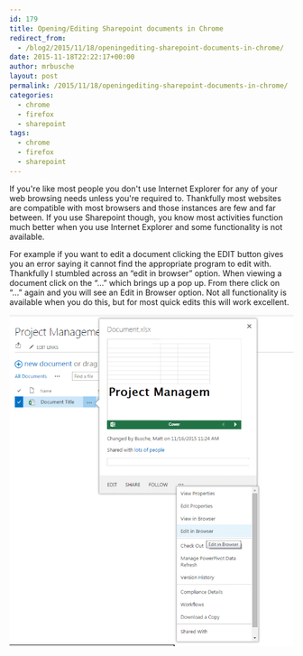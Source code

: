 ```yaml
---
id: 179
title: Opening/Editing Sharepoint documents in Chrome
redirect_from:
  - /blog2/2015/11/18/openingediting-sharepoint-documents-in-chrome/
date: 2015-11-18T22:22:17+00:00
author: mrbusche
layout: post
permalink: /2015/11/18/openingediting-sharepoint-documents-in-chrome/
categories:
  - chrome
  - firefox
  - sharepoint
tags:
  - chrome
  - firefox
  - sharepoint
---
```


If you're like most people you don't use Internet Explorer for any of your web browsing needs unless you're required to. Thankfully most websites are compatible with most browsers and those instances are few and far between. If you use Sharepoint though, you know most activities function much better when you use Internet Explorer and some functionality is not available.

For example if you want to edit a document clicking the EDIT button gives you an error saying it cannot find the appropriate program to edit with. Thankfully I stumbled across an &#8220;edit in browser&#8221; option. When viewing a document click on the &#8220;&#8230;&#8221; which brings up a pop up. From there click on &#8220;&#8230;&#8221; again and you will see an Edit in Browser option. Not all functionality is available when you do this, but for most quick edits this will work excellent.

 <img src="/images/2015/11/EditSharepointDocumentInChrome.png" alt="EditSharepointDocumentInChrome" />
